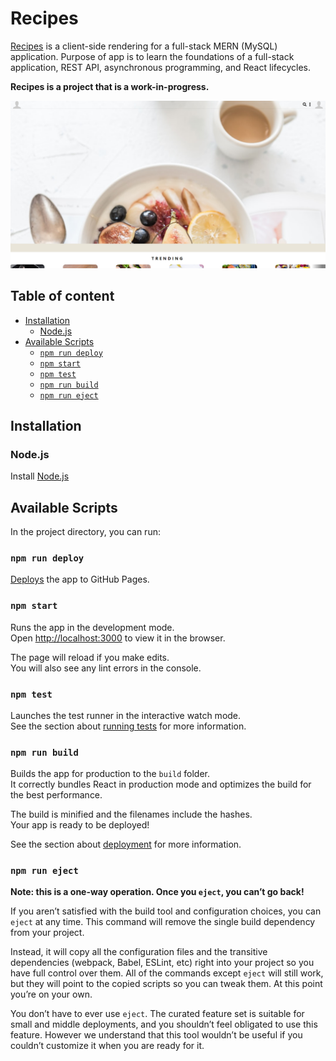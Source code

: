 # Recipes

[Recipes](https://michulee.com/recipes/) is a client-side rendering for a full-stack MERN (MySQL) application. Purpose of app is to learn the foundations of a full-stack application, REST API, asynchronous programming, and React lifecycles.

**Recipes is a project that is a work-in-progress.**

![Recipes Desktop](client\src\assets\recipes.png)

## Table of content

- [Installation](#installation)
    - [Node.js](#Node.js)
- [Available Scripts](#available-scripts)
    - [`npm run deploy`](#npm-run-deploy)
    - [`npm start`](#npm-start)
	- [`npm test`](#npm-test)
	- [`npm run build`](#npm-run-build)
	- [`npm run eject`](#npm-run-eject)

## Installation

### Node.js

Install [Node.js](https://nodejs.org/en/download/)

## Available Scripts

In the project directory, you can run:

### `npm run deploy`

[Deploys](https://create-react-app.dev/docs/deployment/#github-pages) the app to GitHub Pages.

### `npm start`

Runs the app in the development mode.\
Open [http://localhost:3000](http://localhost:3000) to view it in the browser.

The page will reload if you make edits.\
You will also see any lint errors in the console.

### `npm test`

Launches the test runner in the interactive watch mode.\
See the section about [running tests](https://facebook.github.io/create-react-app/docs/running-tests) for more information.

### `npm run build`

Builds the app for production to the `build` folder.\
It correctly bundles React in production mode and optimizes the build for the best performance.

The build is minified and the filenames include the hashes.\
Your app is ready to be deployed!

See the section about [deployment](https://facebook.github.io/create-react-app/docs/deployment) for more information.

### `npm run eject`

**Note: this is a one-way operation. Once you `eject`, you can’t go back!**

If you aren’t satisfied with the build tool and configuration choices, you can `eject` at any time. This command will remove the single build dependency from your project.

Instead, it will copy all the configuration files and the transitive dependencies (webpack, Babel, ESLint, etc) right into your project so you have full control over them. All of the commands except `eject` will still work, but they will point to the copied scripts so you can tweak them. At this point you’re on your own.

You don’t have to ever use `eject`. The curated feature set is suitable for small and middle deployments, and you shouldn’t feel obligated to use this feature. However we understand that this tool wouldn’t be useful if you couldn’t customize it when you are ready for it.
